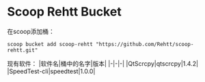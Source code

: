 # Scoop Rehtt Bucket
在scoop添加桶：
```
scoop bucket add scoop-rehtt "https://github.com/Rehtt/scoop-rehtt.git"
```
现有软件：
|软件名|桶中的名字|版本|
|-|-|-|
|QtScrcpy|qtscrcpy|1.4.2|
|SpeedTest-cli|speedtest|1.0.0|
